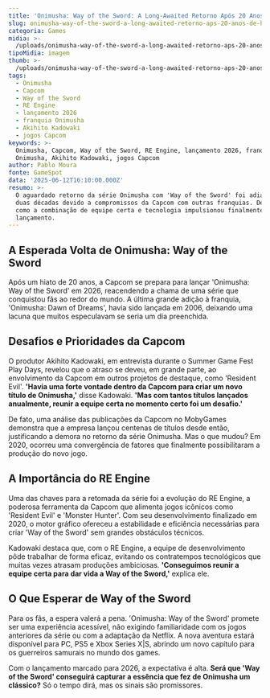 ```yaml
---
title: 'Onimusha: Way of the Sword: A Long-Awaited Retorno Após 20 Anos de Hiato'
slug: onimusha-way-of-the-sword-a-long-awaited-retorno-aps-20-anos-de-hiato
categoria: Games
midia: >-
  /uploads/onimusha-way-of-the-sword-a-long-awaited-retorno-aps-20-anos-de-hiato-thumb.jpg
tipoMidia: imagem
thumb: >-
  /uploads/onimusha-way-of-the-sword-a-long-awaited-retorno-aps-20-anos-de-hiato-thumb.jpg
tags:
  - Onimusha
  - Capcom
  - Way of the Sword
  - RE Engine
  - lançamento 2026
  - franquia Onimusha
  - Akihito Kadowaki
  - jogos Capcom
keywords: >-
  Onimusha, Capcom, Way of the Sword, RE Engine, lançamento 2026, franquia
  Onimusha, Akihito Kadowaki, jogos Capcom
author: Pablo Moura
fonte: GameSpot
data: '2025-06-12T16:10:00.000Z'
resumo: >-
  O aguardado retorno da série Onimusha com 'Way of the Sword' foi adiado por
  duas décadas devido a compromissos da Capcom com outras franquias. Descubra
  como a combinação de equipe certa e tecnologia impulsionou finalmente esse
  lançamento.
---
```


## A Esperada Volta de Onimusha: Way of the Sword

Após um hiato de 20 anos, a Capcom se prepara para lançar 'Onimusha: Way of the Sword' em 2026, reacendendo a chama de uma série que conquistou fãs ao redor do mundo. A última grande adição à franquia, 'Onimusha: Dawn of Dreams', havia sido lançada em 2006, deixando uma lacuna que muitos especulavam se seria um dia preenchida.

## Desafios e Prioridades da Capcom

O produtor Akihito Kadowaki, em entrevista durante o Summer Game Fest Play Days, revelou que o atraso se deveu, em grande parte, ao envolvimento da Capcom em outros projetos de destaque, como 'Resident Evil'. **'Havia uma forte vontade dentro da Capcom para criar um novo título de Onimusha,'** disse Kadowaki. **'Mas com tantos títulos lançados anualmente, reunir a equipe certa no momento certo foi um desafio.'**

De fato, uma análise das publicações da Capcom no MobyGames demonstra que a empresa lançou centenas de títulos desde então, justificando a demora no retorno da série Onimusha. Mas o que mudou? Em 2020, ocorreu uma convergência de fatores que finalmente possibilitaram a produção do novo jogo.

## A Importância do RE Engine

Uma das chaves para a retomada da série foi a evolução do RE Engine, a poderosa ferramenta da Capcom que alimenta jogos icônicos como 'Resident Evil' e 'Monster Hunter'. Com seu desenvolvimento finalizado em 2020, o motor gráfico ofereceu a estabilidade e eficiência necessárias para criar 'Way of the Sword' sem grandes obstáculos técnicos.

Kadowaki destaca que, com o RE Engine, a equipe de desenvolvimento pôde trabalhar de forma eficaz, evitando os contratempos tecnológicos que muitas vezes atrasam produções ambiciosas. **'Conseguimos reunir a equipe certa para dar vida a Way of the Sword,'** explica ele.

## O Que Esperar de Way of the Sword

Para os fãs, a espera valerá a pena. 'Onimusha: Way of the Sword' promete ser uma experiência acessível, não exigindo familiaridade com os jogos anteriores da série ou com a adaptação da Netflix. A nova aventura estará disponível para PC, PS5 e Xbox Series X|S, abrindo um novo capítulo para os guerreiros samurais no mundo dos games.

Com o lançamento marcado para 2026, a expectativa é alta. **Será que 'Way of the Sword' conseguirá capturar a essência que fez de Onimusha um clássico?** Só o tempo dirá, mas os sinais são promissores.

